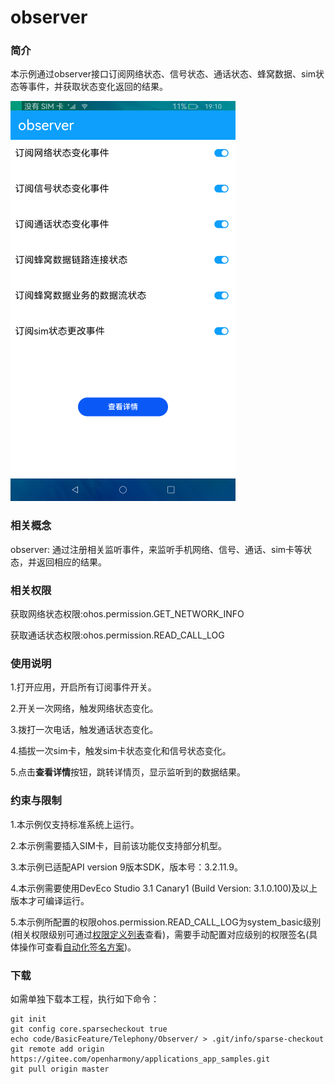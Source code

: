 # observer

### 简介

本示例通过observer接口订阅网络状态、信号状态、通话状态、蜂窝数据、sim状态等事件，并获取状态变化返回的结果。

![](screenshots/device/observer.png)

### 相关概念

observer: 通过注册相关监听事件，来监听手机网络、信号、通话、sim卡等状态，并返回相应的结果。

### 相关权限

获取网络状态权限:ohos.permission.GET_NETWORK_INFO

获取通话状态权限:ohos.permission.READ_CALL_LOG

### 使用说明

1.打开应用，开启所有订阅事件开关。

2.开关一次网络，触发网络状态变化。

3.拨打一次电话，触发通话状态变化。

4.插拔一次sim卡，触发sim卡状态变化和信号状态变化。

5.点击**查看详情**按钮，跳转详情页，显示监听到的数据结果。

### 约束与限制

1.本示例仅支持标准系统上运行。

2.本示例需要插入SIM卡，目前该功能仅支持部分机型。

3.本示例已适配API version 9版本SDK，版本号：3.2.11.9。

4.本示例需要使用DevEco Studio 3.1 Canary1 (Build Version: 3.1.0.100)及以上版本才可编译运行。

5.本示例所配置的权限ohos.permission.READ_CALL_LOG为system_basic级别(相关权限级别可通过[权限定义列表](https://gitee.com/openharmony/docs/blob/master/zh-cn/application-dev/security/permission-list.md)查看)，需要手动配置对应级别的权限签名(具体操作可查看[自动化签名方案](https://docs.openharmony.cn/pages/v3.2Beta/zh-cn/application-dev/security/hapsigntool-overview.md/))。

### 下载

如需单独下载本工程，执行如下命令：
```
git init
git config core.sparsecheckout true
echo code/BasicFeature/Telephony/Observer/ > .git/info/sparse-checkout
git remote add origin https://gitee.com/openharmony/applications_app_samples.git
git pull origin master

```